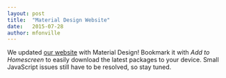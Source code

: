 ```yaml
---
layout: post
title:  "Material Design Website"
date:   2015-07-28
author: mfonville
---
```

We updated [our website](https://opengapps.org) with Material Design! Bookmark it with *Add to Homescreen* to easily download the latest packages to your device.
Small JavaScript issues still have to be resolved, so stay tuned.﻿
